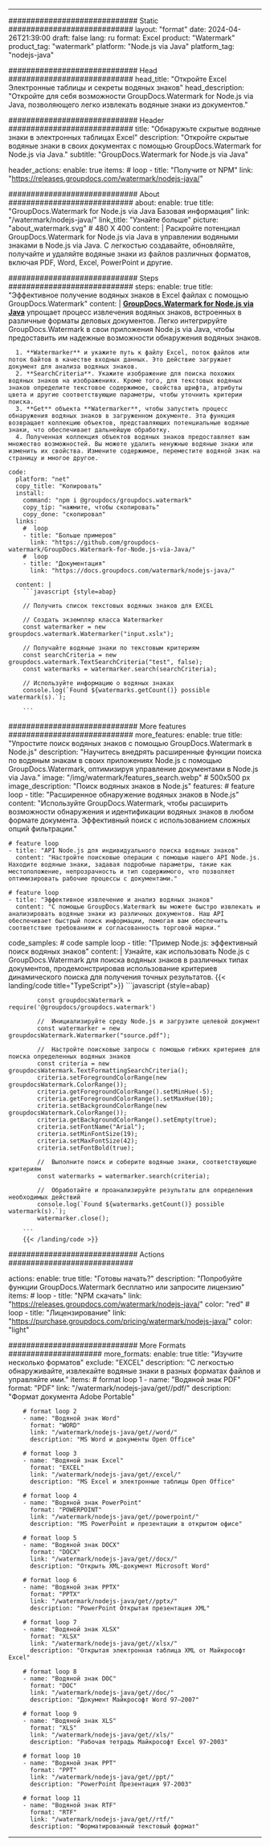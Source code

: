 
---
############################# Static ############################
layout: "format"
date:  2024-04-26T21:39:00
draft: false
lang: ru
format: Excel
product: "Watermark"
product_tag: "watermark"
platform: "Node.js via Java"
platform_tag: "nodejs-java"

############################# Head ############################
head_title: "Откройте Excel Электронные таблицы и секреты водяных знаков"
head_description: "Откройте для себя возможности GroupDocs.Watermark for Node.js via Java, позволяющего легко извлекать водяные знаки из документов."

############################# Header ############################
title: "Обнаружьте скрытые водяные знаки в электронных таблицах Excel" 
description: "Откройте скрытые водяные знаки в своих документах с помощью GroupDocs.Watermark for Node.js via Java."
subtitle: "GroupDocs.Watermark for Node.js via Java" 

header_actions:
  enable: true
  items:
    #  loop
    - title: "Получите от NPM"
      link: "https://releases.groupdocs.com/watermark/nodejs-java/"
      
############################# About ############################
about:
    enable: true
    title: "GroupDocs.Watermark for Node.js via Java Базовая информация"
    link: "/watermark/nodejs-java/"
    link_title: "Узнайте больше"
    picture: "about_watermark.svg" # 480 X 400
    content: |
       Раскройте потенциал GroupDocs.Watermark for Node.js via Java в управлении водяными знаками в Node.js via Java. С легкостью создавайте, обновляйте, получайте и удаляйте водяные знаки из файлов различных форматов, включая PDF, Word, Excel, PowerPoint и другие.

############################# Steps ############################
steps:
    enable: true
    title: "Эффективное получение водяных знаков в Excel файлах с помощью GroupDocs.Watermark"
    content: |
      **[GroupDocs.Watermark for Node.js via Java](https://products.groupdocs.com/watermark/nodejs-java/)** упрощает процесс извлечения водяных знаков, встроенных в различные форматы деловых документов. Легко интегрируйте GroupDocs.Watermark в свои приложения Node.js via Java, чтобы предоставить им надежные возможности обнаружения водяных знаков.
      
      1. **Watermarker** и укажите путь к файлу Excel, поток файлов или поток байтов в качестве входных данных. Это действие загружает документ для анализа водяных знаков.
      2. **SearchCriteria**. Укажите изображение для поиска похожих водяных знаков на изображениях. Кроме того, для текстовых водяных знаков определите текстовое содержимое, свойства шрифта, атрибуты цвета и другие соответствующие параметры, чтобы уточнить критерии поиска.
      3. **Get** объекта **Watermarker**, чтобы запустить процесс обнаружения водяных знаков в загруженном документе. Эта функция возвращает коллекцию объектов, представляющих потенциальные водяные знаки, что обеспечивает дальнейшую обработку.
      4. Полученная коллекция объектов водяных знаков предоставляет вам множество возможностей. Вы можете удалить ненужные водяные знаки или изменить их свойства. Измените содержимое, переместите водяной знак на страницу и многое другое.
   
    code:
      platform: "net"
      copy_title: "Копировать"
      install:
        command: "npm i @groupdocs/groupdocs.watermark"
        copy_tip: "нажмите, чтобы скопировать"
        copy_done: "скопировал"
      links:
        #  loop
        - title: "Больше примеров"
          link: "https://github.com/groupdocs-watermark/GroupDocs.Watermark-for-Node.js-via-Java/"
        #  loop
        - title: "Документация"
          link: "https://docs.groupdocs.com/watermark/nodejs-java/"
          
      content: |
        ```javascript {style=abap}

        // Получить список текстовых водяных знаков для EXCEL

        // Создать экземпляр класса Watermarker
        const watermarker = new groupdocs.watermark.Watermarker("input.xslx");
        
        // Получайте водяные знаки по текстовым критериям
        const searchCriteria = new groupdocs.watermark.TextSearchCriteria("test", false);
        const watermarks = watermarker.search(searchCriteria);

        // Используйте информацию о водяных знаках
        console.log(`Found ${watermarks.getCount()} possible watermark(s).`);
        
        ```            

############################# More features ############################
more_features:
  enable: true
  title: "Упростите поиск водяных знаков с помощью GroupDocs.Watermark в Node.js"
  description: "Научитесь внедрять расширенные функции поиска по водяным знакам в своих приложениях Node.js с помощью GroupDocs.Watermark, оптимизируя управление документами в Node.js via Java."
  image: "/img/watermark/features_search.webp" # 500x500 px
  image_description: "Поиск водяных знаков в Node.js"
  features:
    # feature loop
    - title: "Расширенное обнаружение водяных знаков в Node.js"
      content: "Используйте GroupDocs.Watermark, чтобы расширить возможности обнаружения и идентификации водяных знаков в любом формате документа. Эффективный поиск с использованием сложных опций фильтрации."

    # feature loop
    - title: "API Node.js для индивидуального поиска водяных знаков"
      content: "Настройте поисковые операции с помощью нашего API Node.js. Находите водяные знаки, задавая подробные параметры, такие как местоположение, непрозрачность и тип содержимого, что позволяет оптимизировать рабочие процессы с документами."

    # feature loop
    - title: "Эффективное извлечение и анализ водяных знаков"
      content: "С помощью GroupDocs.Watermark вы можете быстро извлекать и анализировать водяные знаки из различных документов. Наш API обеспечивает быстрый поиск информации, помогая вам обеспечить соответствие требованиям и согласованность торговой марки."
      
  code_samples:
    # code sample loop
    - title: "Пример Node.js: эффективный поиск водяных знаков"
      content: |
        Узнайте, как использовать Node.js с GroupDocs.Watermark для поиска водяных знаков в различных типах документов, продемонстрировав использование критериев динамического поиска для получения точных результатов.
        {{< landing/code title="TypeScript">}}
        ```javascript {style=abap}
        
            const groupdocsWatermark = require('@groupdocs/groupdocs.watermark')

            //  Инициализируйте среду Node.js и загрузите целевой документ
            const watermarker = new groupdocsWatermark.Watermarker("source.pdf");

            //  Настройте поисковые запросы с помощью гибких критериев для поиска определенных водяных знаков
            const criteria = new groupdocsWatermark.TextFormattingSearchCriteria();
            criteria.setForegroundColorRange(new groupdocsWatermark.ColorRange());
            criteria.getForegroundColorRange().setMinHue(-5);
            criteria.getForegroundColorRange().setMaxHue(10);
            criteria.setBackgroundColorRange(new groupdocsWatermark.ColorRange());
            criteria.getBackgroundColorRange().setEmpty(true);
            criteria.setFontName("Arial");
            criteria.setMinFontSize(19);
            criteria.setMaxFontSize(42);
            criteria.setFontBold(true);
  
            //  Выполните поиск и соберите водяные знаки, соответствующие критериям
            const watermarks = watermarker.search(criteria);

            //  Обработайте и проанализируйте результаты для определения необходимых действий
            console.log(`Found ${watermarks.getCount()} possible watermark(s).`);
            watermarker.close();

        ```
        {{< /landing/code >}}


############################# Actions ############################

actions:
  enable: true
  title: "Готовы начать?"
  description: "Попробуйте функции GroupDocs.Watermark бесплатно или запросите лицензию"
  items:
    #  loop
    - title: "NPM скачать"
      link: "https://releases.groupdocs.com/watermark/nodejs-java/"
      color: "red"
        #  loop
    - title: "Лицензирование"
      link: "https://purchase.groupdocs.com/pricing/watermark/nodejs-java/"
      color: "light"


############################# More Formats #####################
more_formats:
    enable: true
    title: "Изучите несколько форматов"
    exclude: "EXCEL"
    description: "С легкостью обнаруживайте, извлекайте водяные знаки в разных форматах файлов и управляйте ими."
    items: 
        # format loop 1
        - name: "Водяной знак PDF"
          format: "PDF"
          link: "/watermark/nodejs-java/get//pdf/"
          description: "Формат документа Adobe Portable"

        # format loop 2
        - name: "Водяной знак Word"
          format: "WORD"
          link: "/watermark/nodejs-java/get//word/"
          description: "MS Word и документы Open Office"
          
        # format loop 3
        - name: "Водяной знак Excel"
          format: "EXCEL"
          link: "/watermark/nodejs-java/get//excel/"
          description: "MS Excel и электронные таблицы Open Office"

        # format loop 4
        - name: "Водяной знак PowerPoint"
          format: "POWERPOINT"
          link: "/watermark/nodejs-java/get//powerpoint/"
          description: "MS PowerPoint и презентации в открытом офисе"

        # format loop 5
        - name: "Водяной знак DOCX"
          format: "DOCX"
          link: "/watermark/nodejs-java/get//docx/"
          description: "Открыть XML-документ Microsoft Word"
          
        # format loop 6
        - name: "Водяной знак PPTX"
          format: "PPTX"
          link: "/watermark/nodejs-java/get//pptx/"
          description: "PowerPoint Открытая презентация XML"
          
        # format loop 7
        - name: "Водяной знак XLSX"
          format: "XLSX"
          link: "/watermark/nodejs-java/get//xlsx/"
          description: "Открытая электронная таблица XML от Майкрософт Excel"

        # format loop 8
        - name: "Водяной знак DOC"
          format: "DOC"
          link: "/watermark/nodejs-java/get//doc/"
          description: "Документ Майкрософт Word 97—2007"

        # format loop 9
        - name: "Водяной знак XLS"
          format: "XLS"
          link: "/watermark/nodejs-java/get//xls/"
          description: "Рабочая тетрадь Майкрософт Excel 97-2003"

        # format loop 10
        - name: "Водяной знак PPT"
          format: "PPT"
          link: "/watermark/nodejs-java/get//ppt/"
          description: "PowerPoint Презентация 97-2003"

        # format loop 11
        - name: "Водяной знак RTF"
          format: "RTF"
          link: "/watermark/nodejs-java/get//rtf/"
          description: "Форматированный текстовый формат"

---